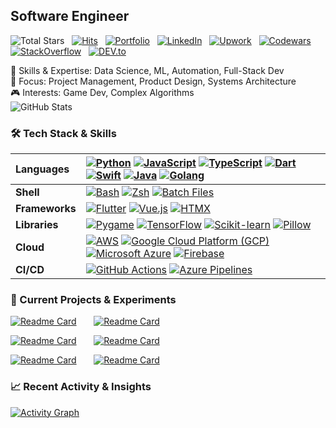 ## **Software Engineer**
![Total Stars](https://img.shields.io/github/stars/castilloglenn?style=flat&label=Stars&logo=github)
&nbsp;
[![Hits](https://hits.seeyoufarm.com/api/count/incr/badge.svg?url=https%3A%2F%2Fgithub.com%2Fcastilloglenn&count_bg=%230085EA&title_bg=%23555555&icon=github.svg&icon_color=%23FFFFFF&title=Visits&edge_flat=false)](https://hits.seeyoufarm.com)
&nbsp;
[![Portfolio](https://img.shields.io/badge/Portfolio-fee642?style=flat&logo=Supabase&logoColor=black)](https://castilloglenn.github.io/)
&nbsp;
[![LinkedIn](https://img.shields.io/badge/LinkedIn-0A66C2?style=flat&logo=linkedin&logoColor=white)](https://www.linkedin.com/in/castilloglenn)
&nbsp;
[![Upwork](https://img.shields.io/badge/Upwork-238636?style=flat&logo=upwork&logoColor=white)](https://www.upwork.com/freelancers/~0134c73d8fad9c2581)
&nbsp;
[![Codewars](https://img.shields.io/badge/Codewars-B1361E?style=flat&logo=codewars&logoColor=white)](https://www.codewars.com/users/castilloglenn)
&nbsp;
[![StackOverflow](https://img.shields.io/badge/StackOverflow-F58025?style=flat&logo=stackoverflow&logoColor=white)](https://stackoverflow.com/users/12091931/glenn)
&nbsp;
[![DEV.to](https://img.shields.io/badge/DEV.to-000000?style=flat&logo=devdotto&logoColor=white)](https://dev.to/castilloglenn)

🚀 Skills & Expertise: Data Science, ML, Automation, Full-Stack Dev<br>
🎯 Focus: Project Management, Product Design, Systems Architecture<br>
🎮 Interests: Game Dev, Complex Algorithms<br>
![GitHub Stats](https://github-readme-streak-stats.herokuapp.com/?user=castilloglenn&theme=dark&hide_border=true&date_format=M%20j%5B%2C%20Y%5D&mode=weekly&disable_animations=true&background=0D1118)

### **🛠️ Tech Stack & Skills**

| **Languages** | [![Python](https://img.shields.io/badge/Python-3a719b?style=flat&logo=python&logoColor=white)](https://www.linkedin.com/in/castilloglenn) [![JavaScript](https://img.shields.io/badge/JavaScript-F7DF1C?style=flat&logo=javascript&logoColor=black)](https://www.linkedin.com/in/castilloglenn) [![TypeScript](https://img.shields.io/badge/TypeScript-007ACC?style=flat&logo=typescript&logoColor=white)](https://www.linkedin.com/in/castilloglenn) [![Dart](https://img.shields.io/badge/Dart-00B8D9?style=flat&logo=dart&logoColor=white)](https://www.linkedin.com/in/castilloglenn) [![Swift](https://img.shields.io/badge/Swift-F05138?style=flat&logo=swift&logoColor=white)](https://www.linkedin.com/in/castilloglenn) [![Java](https://img.shields.io/badge/Java-007396?style=flat&logo=java&logoColor=white)](https://www.linkedin.com/in/castilloglenn) [![Golang](https://img.shields.io/badge/Go-00ADD8?style=flat&logo=go&logoColor=white)](https://www.linkedin.com/in/castilloglenn) |
|:---------------|:------------|
| **Shell**    | [![Bash](https://img.shields.io/badge/Bash-4EAA25?style=flat&logo=gnubash&logoColor=white)](https://www.linkedin.com/in/castilloglenn) [![Zsh](https://img.shields.io/badge/Zsh-1A1C1D?style=flat&logo=zsh&logoColor=white)](https://www.linkedin.com/in/castilloglenn) [![Batch Files](https://img.shields.io/badge/Batch%20Files-1F1F1F?style=flat&logo=windows&logoColor=white)](https://www.linkedin.com/in/castilloglenn) |
| **Frameworks**| [![Flutter](https://img.shields.io/badge/Flutter-02569B?style=flat&logo=flutter&logoColor=white)](https://www.linkedin.com/in/castilloglenn) [![Vue.js](https://img.shields.io/badge/Vue.js-4FC08D?style=flat&logo=vue.js&logoColor=white)](https://www.linkedin.com/in/castilloglenn) [![HTMX](https://img.shields.io/badge/HTMX-004A7C?style=flat&logo=htmx&logoColor=white)](https://www.linkedin.com/in/castilloglenn) |
| **Libraries** | [![Pygame](https://img.shields.io/badge/Pygame-fee32e?style=flat&logo=pygame&logoColor=black)](https://www.linkedin.com/in/castilloglenn) [![TensorFlow](https://img.shields.io/badge/TensorFlow-FF6F00?style=flat&logo=tensorflow&logoColor=white)](https://www.linkedin.com/in/castilloglenn) [![Scikit-learn](https://img.shields.io/badge/Scikit--learn-F7931E?style=flat&logo=scikit-learn&logoColor=white)](https://www.linkedin.com/in/castilloglenn) [![Pillow](https://img.shields.io/badge/Pillow-FF8C00?style=flat&logo=pillow&logoColor=white)](https://www.linkedin.com/in/castilloglenn) |
| **Cloud**     | [![AWS](https://img.shields.io/badge/AWS-232F3E?style=flat&logo=amazonaws&logoColor=white)](https://www.linkedin.com/in/castilloglenn) [![Google Cloud Platform (GCP)](https://img.shields.io/badge/Google%20Cloud-4285F4?style=flat&logo=google-cloud&logoColor=white)](https://www.linkedin.com/in/castilloglenn) [![Microsoft Azure](https://img.shields.io/badge/Azure-0078D4?style=flat&logo=microsoftazure&logoColor=white)](https://www.linkedin.com/in/castilloglenn) [![Firebase](https://img.shields.io/badge/Firebase-FFCA28?style=flat&logo=firebase&logoColor=black)](https://www.linkedin.com/in/castilloglenn) |
| **CI/CD**     | [![GitHub Actions](https://img.shields.io/badge/GitHub%20Actions-2088FF?style=flat&logo=github-actions&logoColor=white)](https://www.linkedin.com/in/castilloglenn) [![Azure Pipelines](https://img.shields.io/badge/Azure%20Pipelines-0078D4?style=flat&logo=azuredevops&logoColor=white)](https://www.linkedin.com/in/castilloglenn) |

### **🚀 Current Projects & Experiments**
[![Readme Card](https://github-readme-stats.vercel.app/api/pin/?username=castilloglenn&repo=dataflow-animation&theme=dark&border_color=1f242b&bg_color=0d1118&title_color=1f6fec&icon_color=9098a0)](https://github.com/castilloglenn/dataflow-animation)
&nbsp;&nbsp;&nbsp;&nbsp;&nbsp;
[![Readme Card](https://github-readme-stats.vercel.app/api/pin/?username=castilloglenn&repo=portfolio&theme=dark&border_color=1f242b&bg_color=0d1118&title_color=1f6fec&icon_color=9098a0)](https://github.com/castilloglenn/portfolio)

[![Readme Card](https://github-readme-stats.vercel.app/api/pin/?username=castilloglenn&repo=slime-smashers&theme=dark&border_color=1f242b&bg_color=0d1118&title_color=1f6fec&icon_color=9098a0)](https://github.com/castilloglenn/slime-smashers)
&nbsp;&nbsp;&nbsp;&nbsp;&nbsp;
[![Readme Card](https://github-readme-stats.vercel.app/api/pin/?username=castilloglenn&repo=shell-scripts&theme=dark&border_color=1f242b&bg_color=0d1118&title_color=1f6fec&icon_color=9098a0)](https://github.com/castilloglenn/shell-scripts)

[![Readme Card](https://github-readme-stats.vercel.app/api/pin/?username=castilloglenn&repo=rl-agent-for-fun&theme=dark&border_color=1f242b&bg_color=0d1118&title_color=1f6fec&icon_color=9098a0)](https://github.com/castilloglenn/rl-agent-for-fun)
&nbsp;&nbsp;&nbsp;&nbsp;&nbsp;
[![Readme Card](https://github-readme-stats.vercel.app/api/pin/?username=castilloglenn&repo=neko&theme=dark&border_color=1f242b&bg_color=0d1118&title_color=1f6fec&icon_color=9098a0)](https://github.com/castilloglenn/neko)

### **📈 Recent Activity & Insights**
[![Activity Graph](https://github-readme-activity-graph.vercel.app/graph?username=castilloglenn&theme=github-compact&days=14&custom_title=Activity%20over%20the%20past%2014%20days&hide_border=true&height=250)](https://github.com/castilloglenn?tab=repositories)
